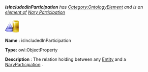 ___isIncludedInParticipation__ 
 has
 [Category:OntologyElement](../../Category/OntologyElement "Category:OntologyElement") 
 and is an
 [element of](../../Property/ElementOf "Property:ElementOf") 
[Nary Participation](../../Submissions/Nary_Participation "Submissions:Nary Participation")_




  





[![ObjectProperty](../images/thumb/c/c3/ObjectProperty.gif/45px-ObjectProperty.gif)](../../Image/ObjectProperty.gif "ObjectProperty")


__Name__ 
 : isIncludedInParticipation
 



__Type:__ 
 owl:ObjectProperty
 



__Description__ 
 : The relation holding between any
 [Entity](../../Submissions/Situation/Entity "Submissions:Situation/Entity") 
 and a
 [NaryParticipation](../../Submissions/Nary_Participation/NaryParticipation "Submissions:Nary Participation/NaryParticipation") 
 .